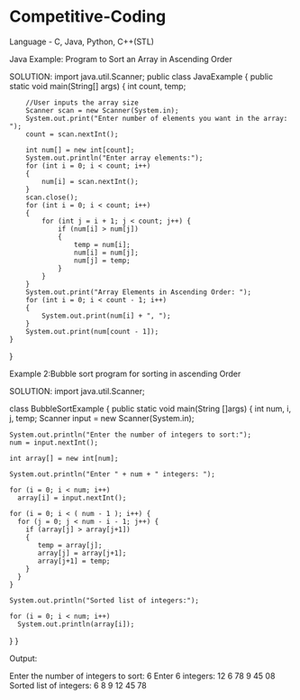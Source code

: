 # Competitive-Coding
Language - C, Java, Python, C++(STL)


Java Example: Program to Sort an Array in Ascending Order

SOLUTION:
import java.util.Scanner;
public class JavaExample 
{
    public static void main(String[] args) 
    {
    	int count, temp;
    	
    	//User inputs the array size
        Scanner scan = new Scanner(System.in);
        System.out.print("Enter number of elements you want in the array: ");
        count = scan.nextInt();
    
        int num[] = new int[count];
        System.out.println("Enter array elements:");
        for (int i = 0; i < count; i++) 
        {
            num[i] = scan.nextInt();
        }
        scan.close();
        for (int i = 0; i < count; i++) 
        {
            for (int j = i + 1; j < count; j++) { 
                if (num[i] > num[j]) 
                {
                    temp = num[i];
                    num[i] = num[j];
                    num[j] = temp;
                }
            }
        }
        System.out.print("Array Elements in Ascending Order: ");
        for (int i = 0; i < count - 1; i++) 
        {
            System.out.print(num[i] + ", ");
        }
        System.out.print(num[count - 1]);
    }
}

Example 2:Bubble sort program for sorting in ascending Order

SOLUTION:
import java.util.Scanner;

class BubbleSortExample {
  public static void main(String []args) {
    int num, i, j, temp;
    Scanner input = new Scanner(System.in);
 
    System.out.println("Enter the number of integers to sort:");
    num = input.nextInt();
 
    int array[] = new int[num];
 
    System.out.println("Enter " + num + " integers: ");
 
    for (i = 0; i < num; i++) 
      array[i] = input.nextInt();
 
    for (i = 0; i < ( num - 1 ); i++) {
      for (j = 0; j < num - i - 1; j++) {
        if (array[j] > array[j+1]) 
        {
           temp = array[j];
           array[j] = array[j+1];
           array[j+1] = temp;
        }
      }
    }
 
    System.out.println("Sorted list of integers:");
 
    for (i = 0; i < num; i++) 
      System.out.println(array[i]);
  }
}

Output:

Enter the number of integers to sort:
6
Enter 6 integers: 
12
6
78
9
45
08
Sorted list of integers:
6
8
9
12
45
78
